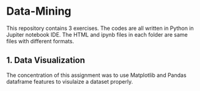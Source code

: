 # Data-Mining
 
This repository contains 3 exercises. The codes are all written in Python in Jupiter notebook IDE. The HTML and ipynb files in each folder are same files with different formats.

## 1. Data Visualization
The concentration of this assignment was to use Matplotlib and Pandas dataframe features to visulaize a dataset properly.